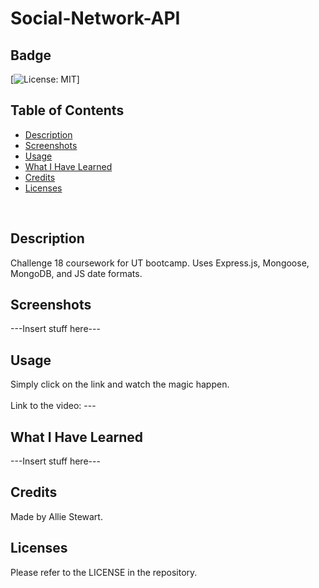 # Social-Network-API

## Badge
[![License: MIT](https://img.shields.io/badge/License-MIT-yellow.svg)]
</br>

## Table of Contents
- [Description](#description)
- [Screenshots](#screenshots)
- [Usage](#usage)
- [What I Have Learned](#what-i-have-learned)
- [Credits](#credits)
- [Licenses](#licenses)
</br>

## Description
Challenge 18 coursework for UT bootcamp. Uses Express.js, Mongoose, MongoDB, and JS date formats.

## Screenshots
---Insert stuff here---

## Usage
Simply click on the link and watch the magic happen. </br>  
Link to the video: --- </br>

## What I Have Learned
---Insert stuff here---

## Credits
Made by Allie Stewart. </br>

## Licenses
Please refer to the LICENSE in the repository. </br>